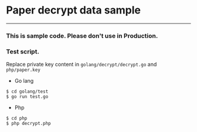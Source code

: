 # Paper decrypt data sample
----------------------------

### This is sample code. Please don't use in Production.

### Test script.

Replace private key content in `golang/decrypt/decrypt.go` and `php/paper.key`

- Go lang
```
$ cd golang/test
$ go run test.go
```

- Php
```
$ cd php
$ php decrypt.php
```

